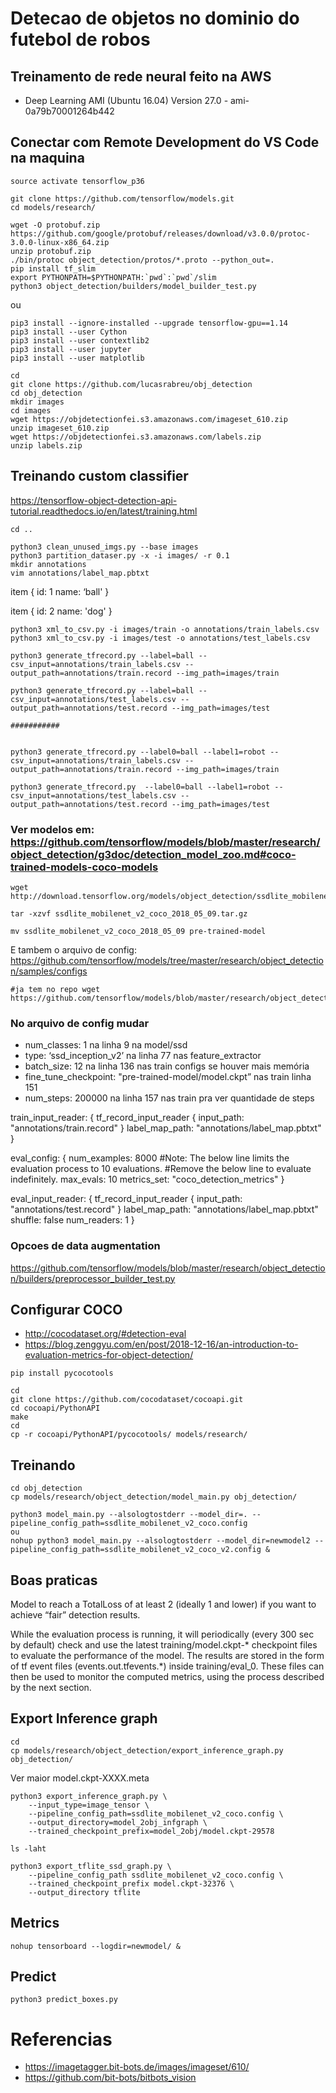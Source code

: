 # Detecao de objetos no dominio do futebol de robos

## Treinamento de rede neural feito na AWS
- Deep Learning AMI (Ubuntu 16.04) Version 27.0 - ami-0a79b70001264b442

## Conectar com Remote Development do VS Code na maquina

```shell
source activate tensorflow_p36

git clone https://github.com/tensorflow/models.git
cd models/research/

wget -O protobuf.zip https://github.com/google/protobuf/releases/download/v3.0.0/protoc-3.0.0-linux-x86_64.zip
unzip protobuf.zip
./bin/protoc object_detection/protos/*.proto --python_out=.
pip install tf_slim
export PYTHONPATH=$PYTHONPATH:`pwd`:`pwd`/slim
python3 object_detection/builders/model_builder_test.py
```

ou


```shell
pip3 install --ignore-installed --upgrade tensorflow-gpu==1.14
pip3 install --user Cython
pip3 install --user contextlib2
pip3 install --user jupyter
pip3 install --user matplotlib

```


```shell
cd
git clone https://github.com/lucasrabreu/obj_detection
cd obj_detection
mkdir images
cd images
wget https://objdetectionfei.s3.amazonaws.com/imageset_610.zip
unzip imageset_610.zip
wget https://objdetectionfei.s3.amazonaws.com/labels.zip
unzip labels.zip
```

## Treinando custom classifier
https://tensorflow-object-detection-api-tutorial.readthedocs.io/en/latest/training.html

```shell
cd ..

python3 clean_unused_imgs.py --base images
python3 partition_dataser.py -x -i images/ -r 0.1
mkdir annotations
vim annotations/label_map.pbtxt

```

item { 
    id: 1 
    name: ‘ball'
} 

item {
    id: 2
    name: 'dog'
}

```shell
python3 xml_to_csv.py -i images/train -o annotations/train_labels.csv
python3 xml_to_csv.py -i images/test -o annotations/test_labels.csv

python3 generate_tfrecord.py --label=ball --csv_input=annotations/train_labels.csv --output_path=annotations/train.record --img_path=images/train

python3 generate_tfrecord.py --label=ball --csv_input=annotations/test_labels.csv --output_path=annotations/test.record --img_path=images/test

###########


python3 generate_tfrecord.py --label0=ball --label1=robot --csv_input=annotations/train_labels.csv --output_path=annotations/train.record --img_path=images/train

python3 generate_tfrecord.py  --label0=ball --label1=robot --csv_input=annotations/test_labels.csv --output_path=annotations/test.record --img_path=images/test
```


### Ver modelos em: https://github.com/tensorflow/models/blob/master/research/object_detection/g3doc/detection_model_zoo.md#coco-trained-models-coco-models

```shell
wget http://download.tensorflow.org/models/object_detection/ssdlite_mobilenet_v2_coco_2018_05_09.tar.gz

tar -xzvf ssdlite_mobilenet_v2_coco_2018_05_09.tar.gz

mv ssdlite_mobilenet_v2_coco_2018_05_09 pre-trained-model
```


E tambem o arquivo de config: https://github.com/tensorflow/models/tree/master/research/object_detection/samples/configs
```shell
#ja tem no repo wget https://github.com/tensorflow/models/blob/master/research/object_detection/samples/configs/ssdlite_mobilenet_v2_coco.config

```

### No arquivo de config mudar
- num_classes: 1 na linha 9 na model/ssd
- type: ‘ssd_inception_v2’ na linha 77 nas feature_extractor
- batch_size: 12 na linha 136 nas train configs se houver mais memória
- fine_tune_checkpoint: "pre-trained-model/model.ckpt” nas train linha 151
- num_steps: 200000 na linha 157 nas train pra ver quantidade de steps

train_input_reader: {
  tf_record_input_reader {
    input_path: "annotations/train.record"
  }
  label_map_path: "annotations/label_map.pbtxt"
}

eval_config: {
  num_examples: 8000
  #Note: The below line limits the evaluation process to 10 evaluations.
  #Remove the below line to evaluate indefinitely.
  max_evals: 10
  metrics_set: "coco_detection_metrics"
}

eval_input_reader: {
  tf_record_input_reader {
    input_path: "annotations/test.record"
  }
  label_map_path: "annotations/label_map.pbtxt"
  shuffle: false
  num_readers: 1
}

### Opcoes de data augmentation
https://github.com/tensorflow/models/blob/master/research/object_detection/builders/preprocessor_builder_test.py


## Configurar COCO
- http://cocodataset.org/#detection-eval
- https://blog.zenggyu.com/en/post/2018-12-16/an-introduction-to-evaluation-metrics-for-object-detection/

```shell
pip install pycocotools

cd
git clone https://github.com/cocodataset/cocoapi.git
cd cocoapi/PythonAPI
make
cd
cp -r cocoapi/PythonAPI/pycocotools/ models/research/
```

## Treinando
```shell
cd obj_detection
cp models/research/object_detection/model_main.py obj_detection/

python3 model_main.py --alsologtostderr --model_dir=. --pipeline_config_path=ssdlite_mobilenet_v2_coco.config
ou
nohup python3 model_main.py --alsologtostderr --model_dir=newmodel2 --pipeline_config_path=ssdlite_mobilenet_v2_coco_v2.config &

```

## Boas praticas

Model to reach a TotalLoss of at least 2 (ideally 1 and lower) if you want to achieve “fair” detection results.

While the evaluation process is running, it will periodically (every 300 sec by default) check and use the latest training/model.ckpt-* checkpoint files to evaluate the performance of the model. The results are stored in the form of tf event files (events.out.tfevents.*) inside training/eval_0. These files can then be used to monitor the computed metrics, using the process described by the next section.


## Export Inference graph
```shell
cd
cp models/research/object_detection/export_inference_graph.py obj_detection/
```

Ver maior model.ckpt-XXXX.meta

```shell
python3 export_inference_graph.py \
    --input_type=image_tensor \
    --pipeline_config_path=ssdlite_mobilenet_v2_coco.config \
    --output_directory=model_2obj_infgraph \
    --trained_checkpoint_prefix=model_2obj/model.ckpt-29578

ls -laht

python3 export_tflite_ssd_graph.py \
    --pipeline_config_path ssdlite_mobilenet_v2_coco.config \
    --trained_checkpoint_prefix model.ckpt-32376 \
    --output_directory tflite
```

## Metrics
```shell
nohup tensorboard --logdir=newmodel/ &
```


## Predict
```shell
python3 predict_boxes.py
```


# Referencias
- https://imagetagger.bit-bots.de/images/imageset/610/
- https://github.com/bit-bots/bitbots_vision
